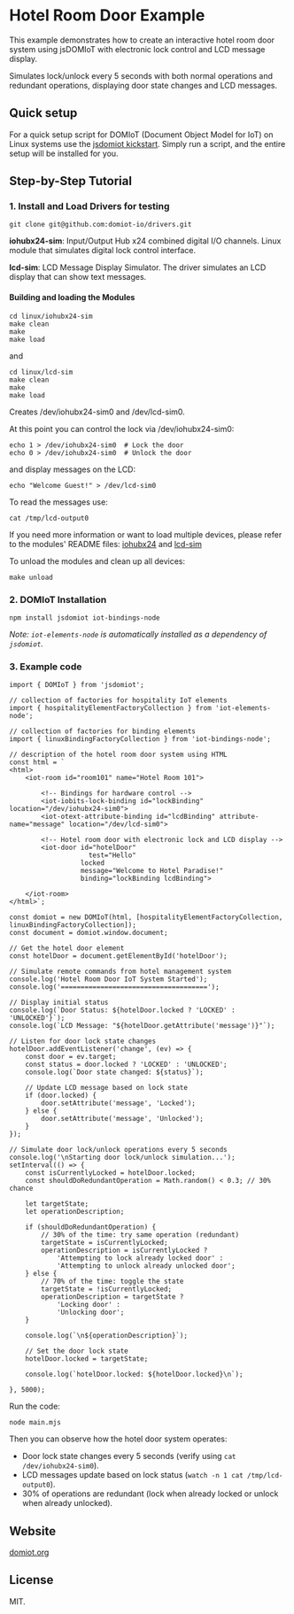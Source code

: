 # Hotel Room Door Example

This example demonstrates how to create an interactive hotel room door system using jsDOMIoT with electronic lock control and LCD message display.

Simulates lock/unlock every 5 seconds with both normal operations and redundant operations, displaying door state changes and LCD messages.

## Quick setup

For a quick setup script for DOMIoT (Document Object Model for IoT) on Linux systems use the [jsdomiot kickstart](https://github.com/domiot-io/jsdomiot-kickstart). Simply run a script, and the entire setup will be installed for you.

## Step-by-Step Tutorial

### 1. Install and Load Drivers for testing

```
git clone git@github.com:domiot-io/drivers.git
```

**iohubx24-sim**: Input/Output Hub x24 combined digital I/O channels. Linux module that simulates digital lock control interface.

**lcd-sim**: LCD Message Display Simulator. The driver simulates an LCD display that can show text messages.

#### Building and loading the Modules

```
cd linux/iohubx24-sim
make clean
make
make load
```

and
```
cd linux/lcd-sim
make clean
make
make load
```

Creates /dev/iohubx24-sim0 and /dev/lcd-sim0.

At this point you can control the lock via /dev/iohubx24-sim0:
```
echo 1 > /dev/iohubx24-sim0  # Lock the door
echo 0 > /dev/iohubx24-sim0  # Unlock the door
```

and display messages on the LCD:
```
echo "Welcome Guest!" > /dev/lcd-sim0
```

To read the messages use:
```
cat /tmp/lcd-output0
```

If you need more information or want to load multiple devices, please refer to the modules' README files:
[iohubx24](https://github.com/domiot-io/drivers/tree/main/linux/iohubx24-sim) and [lcd-sim](https://github.com/domiot-io/drivers/tree/main/linux/lcd-sim)

To unload the modules and clean up all devices:
```
make unload
```

### 2. DOMIoT Installation

```
npm install jsdomiot iot-bindings-node
```

*Note: `iot-elements-node` is automatically installed as a dependency of `jsdomiot`.*

### 3. Example code

```
import { DOMIoT } from 'jsdomiot';

// collection of factories for hospitality IoT elements
import { hospitalityElementFactoryCollection } from 'iot-elements-node';

// collection of factories for binding elements
import { linuxBindingFactoryCollection } from 'iot-bindings-node';

// description of the hotel room door system using HTML
const html = `
<html>
    <iot-room id="room101" name="Hotel Room 101">

        <!-- Bindings for hardware control -->
        <iot-iobits-lock-binding id="lockBinding" location="/dev/iohubx24-sim0">
        <iot-otext-attribute-binding id="lcdBinding" attribute-name="message" location="/dev/lcd-sim0">

        <!-- Hotel room door with electronic lock and LCD display -->
        <iot-door id="hotelDoor" 
                    test="Hello"
                  locked 
                  message="Welcome to Hotel Paradise!" 
                  binding="lockBinding lcdBinding">

    </iot-room>
</html>`;

const domiot = new DOMIoT(html, [hospitalityElementFactoryCollection, linuxBindingFactoryCollection]);
const document = domiot.window.document;

// Get the hotel door element
const hotelDoor = document.getElementById('hotelDoor');

// Simulate remote commands from hotel management system
console.log('Hotel Room Door IoT System Started');
console.log('=====================================');

// Display initial status
console.log(`Door Status: ${hotelDoor.locked ? 'LOCKED' : 'UNLOCKED'}`);
console.log(`LCD Message: "${hotelDoor.getAttribute('message')}"`);

// Listen for door lock state changes
hotelDoor.addEventListener('change', (ev) => {
    const door = ev.target;
    const status = door.locked ? 'LOCKED' : 'UNLOCKED';
    console.log(`Door state changed: ${status}`);
    
    // Update LCD message based on lock state
    if (door.locked) {
        door.setAttribute('message', 'Locked');
    } else {
        door.setAttribute('message', 'Unlocked');
    }
});

// Simulate door lock/unlock operations every 5 seconds
console.log('\nStarting door lock/unlock simulation...');
setInterval(() => {
    const isCurrentlyLocked = hotelDoor.locked;
    const shouldDoRedundantOperation = Math.random() < 0.3; // 30% chance
    
    let targetState;
    let operationDescription;
    
    if (shouldDoRedundantOperation) {
        // 30% of the time: try same operation (redundant)
        targetState = isCurrentlyLocked;
        operationDescription = isCurrentlyLocked ? 
            'Attempting to lock already locked door' : 
            'Attempting to unlock already unlocked door';
    } else {
        // 70% of the time: toggle the state
        targetState = !isCurrentlyLocked;
        operationDescription = targetState ? 
            'Locking door' : 
            'Unlocking door';
    }
    
    console.log(`\n${operationDescription}`);
    
    // Set the door lock state
    hotelDoor.locked = targetState;

    console.log(`hotelDoor.locked: ${hotelDoor.locked}\n`);
    
}, 5000);

```

Run the code:
```
node main.mjs
```

Then you can observe how the hotel door system operates:
- Door lock state changes every 5 seconds (verify using `cat /dev/iohubx24-sim0`).
- LCD messages update based on lock status (`watch -n 1 cat /tmp/lcd-output0`).
- 30% of operations are redundant (lock when already locked or unlock when already unlocked).


## Website

[domiot.org](https://domiot.org)

## License

MIT.

